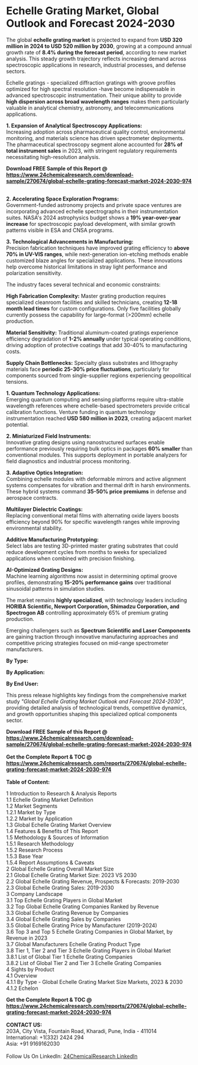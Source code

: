 <h1>Echelle Grating Market, Global Outlook and Forecast 2024-2030</h1><p>The global <strong>echelle grating market</strong> is projected to expand from <strong>USD 320 million in 2024 to USD 520 million by 2030</strong>, growing at a compound annual growth rate of <strong>8.4% during the forecast period</strong>, according to new market analysis. This steady growth trajectory reflects increasing demand across spectroscopic applications in research, industrial processes, and defense sectors.</p><p>Echelle gratings - specialized diffraction gratings with groove profiles optimized for high spectral resolution -have become indispensable in advanced spectroscopic instrumentation. Their unique ability to provide <strong>high dispersion across broad wavelength ranges</strong> makes them particularly valuable in analytical chemistry, astronomy, and telecommunications applications.</p><p><strong>1. Expansion of Analytical Spectroscopy Applications:</strong><br>
Increasing adoption across pharmaceutical quality control, environmental monitoring, and materials science has driven spectrometer deployments. The pharmaceutical spectroscopy segment alone accounted for <strong>28% of total instrument sales</strong> in 2023, with stringent regulatory requirements necessitating high-resolution analysis.</p><div><b>Download FREE Sample of this Report @ 
            <a href="https://www.24chemicalresearch.com/download-sample/270674/global-echelle-grating-forecast-market-2024-2030-974">
            https://www.24chemicalresearch.com/download-sample/270674/global-echelle-grating-forecast-market-2024-2030-974</a></b></div><br><p><strong>2. Accelerating Space Exploration Programs:</strong><br>
Government-funded astronomy projects and private space ventures are incorporating advanced echelle spectrographs in their instrumentation suites. NASA's 2024 astrophysics budget shows a <strong>19% year-over-year increase</strong> for spectroscopic payload development, with similar growth patterns visible in ESA and CNSA programs.</p><p><strong>3. Technological Advancements in Manufacturing:</strong><br>
Precision fabrication techniques have improved grating efficiency to <strong>above 70% in UV-VIS ranges</strong>, while next-generation ion-etching methods enable customized blaze angles for specialized applications. These innovations help overcome historical limitations in stray light performance and polarization sensitivity.</p><p>The industry faces several technical and economic constraints:</p><p><strong>High Fabrication Complexity:</strong> Master grating production requires specialized cleanroom facilities and skilled technicians, creating <strong>12-18 month lead times</strong> for custom configurations. Only five facilities globally currently possess the capability for large-format (&gt;200mm) echelle production.</p><p><strong>Material Sensitivity:</strong> Traditional aluminum-coated gratings experience efficiency degradation of <strong>1-2% annually</strong> under typical operating conditions, driving adoption of protective coatings that add 30-40% to manufacturing costs.</p><p><strong>Supply Chain Bottlenecks:</strong> Specialty glass substrates and lithography materials face <strong>periodic 25-30% price fluctuations</strong>, particularly for components sourced from single-supplier regions experiencing geopolitical tensions.</p><p><strong>1. Quantum Technology Applications:</strong><br>
Emerging quantum computing and sensing platforms require ultra-stable wavelength references where echelle-based spectrometers provide critical calibration functions. Venture funding in quantum technology instrumentation reached <strong>USD 580 million in 2023</strong>, creating adjacent market potential.</p><p><strong>2. Miniaturized Field Instruments:</strong><br>
Innovative grating designs using nanostructured surfaces enable performance previously requiring bulk optics in packages <strong>60% smaller</strong> than conventional modules. This supports deployment in portable analyzers for field diagnostics and industrial process monitoring.</p><p><strong>3. Adaptive Optics Integration:</strong><br>
Combining echelle modules with deformable mirrors and active alignment systems compensates for vibration and thermal drift in harsh environments. These hybrid systems command <strong>35-50% price premiums</strong> in defense and aerospace contracts.</p><p><strong>Multilayer Dielectric Coatings:</strong><br>
	Replacing conventional metal films with alternating oxide layers boosts efficiency beyond 90% for specific wavelength ranges while improving environmental stability.</p><p><strong>Additive Manufacturing Prototyping:</strong><br>
	Select labs are testing 3D-printed master grating substrates that could reduce development cycles from months to weeks for specialized applications when combined with precision finishing.</p><p><strong>AI-Optimized Grating Designs:</strong><br>
	Machine learning algorithms now assist in determining optimal groove profiles, demonstrating <strong>15-20% performance gains</strong> over traditional sinusoidal patterns in simulation studies.</p><p>The market remains <strong>highly specialized</strong>, with technology leaders including <strong>HORIBA Scientific, Newport Corporation, Shimadzu Corporation, and Spectrogon AB</strong> controlling approximately 65% of premium grating production.</p><p>Emerging challengers such as <strong>Spectrum Scientific and Laser Components</strong> are gaining traction through innovative manufacturing approaches and competitive pricing strategies focused on mid-range spectrometer manufacturers.</p><p><strong>By Type:</strong></p><p><strong>By Application:</strong></p><p><strong>By End User:</strong></p><p>This press release highlights key findings from the comprehensive market study <em>"Global Echelle Grating Market Outlook and Forecast 2024-2030"</em>, providing detailed analysis of technological trends, competitive dynamics, and growth opportunities shaping this specialized optical components sector.</p><div><b>Download FREE Sample of this Report @ 
            <a href="https://www.24chemicalresearch.com/download-sample/270674/global-echelle-grating-forecast-market-2024-2030-974">
            https://www.24chemicalresearch.com/download-sample/270674/global-echelle-grating-forecast-market-2024-2030-974</a></b></div><br><div><b>Get the Complete Report & TOC @ 
            <a href="https://www.24chemicalresearch.com/reports/270674/global-echelle-grating-forecast-market-2024-2030-974">
            https://www.24chemicalresearch.com/reports/270674/global-echelle-grating-forecast-market-2024-2030-974</a></b></div><br>
            <b>Table of Content:</b><p>1 Introduction to Research & Analysis Reports<br />
    1.1 Echelle Grating Market Definition<br />
    1.2 Market Segments<br />
        1.2.1 Market by Type<br />
        1.2.2 Market by Application<br />
    1.3 Global Echelle Grating Market Overview<br />
    1.4 Features & Benefits of This Report<br />
    1.5 Methodology & Sources of Information<br />
        1.5.1 Research Methodology<br />
        1.5.2 Research Process<br />
        1.5.3 Base Year<br />
        1.5.4 Report Assumptions & Caveats<br />
2 Global Echelle Grating Overall Market Size<br />
    2.1 Global Echelle Grating Market Size: 2023 VS 2030<br />
    2.2 Global Echelle Grating Revenue, Prospects & Forecasts: 2019-2030<br />
    2.3 Global Echelle Grating Sales: 2019-2030<br />
3 Company Landscape<br />
    3.1 Top Echelle Grating Players in Global Market<br />
    3.2 Top Global Echelle Grating Companies Ranked by Revenue<br />
    3.3 Global Echelle Grating Revenue by Companies<br />
    3.4 Global Echelle Grating Sales by Companies<br />
    3.5 Global Echelle Grating Price by Manufacturer (2019-2024)<br />
    3.6 Top 3 and Top 5 Echelle Grating Companies in Global Market, by Revenue in 2023<br />
    3.7 Global Manufacturers Echelle Grating Product Type<br />
    3.8 Tier 1, Tier 2 and Tier 3 Echelle Grating Players in Global Market<br />
        3.8.1 List of Global Tier 1 Echelle Grating Companies<br />
        3.8.2 List of Global Tier 2 and Tier 3 Echelle Grating Companies<br />
4 Sights by Product<br />
    4.1 Overview<br />
        4.1.1 By Type - Global Echelle Grating Market Size Markets, 2023 & 2030<br />
        4.1.2 Echelon<br />
    </p><div><b>Get the Complete Report & TOC @ 
            <a href="https://www.24chemicalresearch.com/reports/270674/global-echelle-grating-forecast-market-2024-2030-974">
            https://www.24chemicalresearch.com/reports/270674/global-echelle-grating-forecast-market-2024-2030-974</a></b></div><br><b>CONTACT US:</b><br>
            203A, City Vista, Fountain Road, Kharadi, Pune, India - 411014<br>
            International: +1(332) 2424 294<br>
            Asia: +91 9169162030 <br><br>
            Follow Us On LinkedIn: <a href="https://www.linkedin.com/company/24chemicalresearch/">24ChemicalResearch LinkedIn</a>